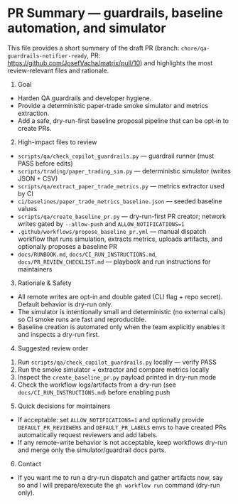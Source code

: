 # PR Summary — guardrails, baseline automation, and simulator

This file provides a short summary of the draft PR (branch: `chore/qa-guardrails-notifier-ready`, PR: https://github.com/JosefVacha/matrix/pull/10) and highlights the most review-relevant files and rationale.

1) Goal
- Harden QA guardrails and developer hygiene.
- Provide a deterministic paper-trade smoke simulator and metrics extraction.
- Add a safe, dry-run-first baseline proposal pipeline that can be opt‑in to create PRs.

2) High-impact files to review
- `scripts/qa/check_copilot_guardrails.py` — guardrail runner (must PASS before edits)
- `scripts/trading/paper_trading_sim.py` — deterministic simulator (writes JSON + CSV)
- `scripts/qa/extract_paper_trade_metrics.py` — metrics extractor used by CI
- `ci/baselines/paper_trade_metrics_baseline.json` — seeded baseline values
- `scripts/qa/create_baseline_pr.py` — dry-run-first PR creator; network writes gated by `--allow-push` and `ALLOW_NOTIFICATIONS=1`
- `.github/workflows/propose_baseline_pr.yml` — manual dispatch workflow that runs simulation, extracts metrics, uploads artifacts, and optionally proposes a baseline PR
- `docs/RUNBOOK.md`, `docs/CI_RUN_INSTRUCTIONS.md`, `docs/PR_REVIEW_CHECKLIST.md` — playbook and run instructions for maintainers

3) Rationale & Safety
- All remote writes are opt-in and double gated (CLI flag + repo secret). Default behavior is dry-run only.
- The simulator is intentionally small and deterministic (no external calls) so CI smoke runs are fast and reproducible.
- Baseline creation is automated only when the team explicitly enables it and inspects a dry-run first.

4) Suggested review order
  1. Run `scripts/qa/check_copilot_guardrails.py` locally — verify PASS
 2. Run the smoke simulator + extractor and compare metrics locally
 3. Inspect the `create_baseline_pr.py` payload printed in dry-run mode
 4. Check the workflow logs/artifacts from a dry-run (see `docs/CI_RUN_INSTRUCTIONS.md`) before enabling push

5) Quick decisions for maintainers
- If acceptable: set `ALLOW_NOTIFICATIONS=1` and optionally provide `DEFAULT_PR_REVIEWERS` and `DEFAULT_PR_LABELS` envs to have created PRs automatically request reviewers and add labels.
- If any remote-write behavior is not acceptable, keep workflows dry-run and merge only the simulator/guardrail docs parts.

6) Contact
- If you want me to run a dry-run dispatch and gather artifacts now, say so and I will prepare/execute the `gh workflow run` command (dry-run only).
